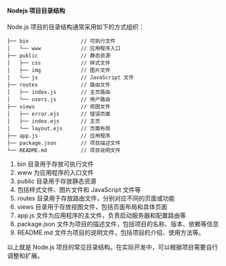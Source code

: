 <!--
 * @Author: Shu Binqi
 * @Date: 2023-04-08 14:05:34
 * @LastEditors: Shu Binqi
 * @LastEditTime: 2023-04-08 14:05:36
 * @Description:
 * @Version: 1.0.0
 * @FilePath: \interviewQuestionsc:\Git\interviewQuestions\前端项目\前端项目封装\常见配置文件\NodeJS项目目录介绍.md
-->

#### Nodejs 项目目录结构

Node.js 项目的目录结构通常采用如下的方式组织：

```
├── bin                 // 可执行文件
│   └── www             // 应用程序入口
├── public              // 静态资源
│   ├── css             // 样式文件
│   ├── img             // 图片文件
│   └── js              // JavaScript 文件
├── routes              // 路由文件
│   ├── index.js        // 主页路由
│   └── users.js        // 用户路由
├── views               // 视图文件
│   ├── error.ejs       // 错误页面
│   ├── index.ejs       // 主页
│   └── layout.ejs      // 页面布局
├── app.js              // 应用程序
├── package.json        // 项目描述文件
└── README.md           // 项目说明文件
```

1. bin 目录用于存放可执行文件
1. www 为应用程序的入口文件
1. public 目录用于存放静态资源
1. 包括样式文件、图片文件和 JavaScript 文件等
1. routes 目录用于存放路由文件，分别对应不同的页面或功能
1. views 目录用于存放视图文件，包括页面布局和具体页面
1. app.js 文件为应用程序的主文件，负责启动服务器和配置路由等
1. package.json 文件为项目的描述文件，包括项目的名称、版本、依赖等信息
1. README.md 文件为项目的说明文件，包括项目的介绍、使用方法等。

以上就是 Node.js 项目的常见目录结构。在实际开发中，可以根据项目需要自行调整和扩展。

